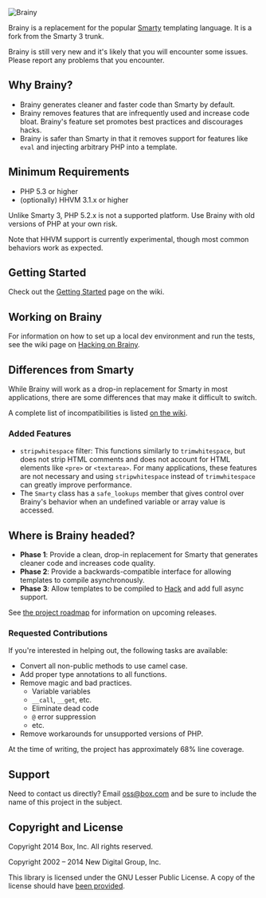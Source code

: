 ![Brainy](https://gitenterprise.inside-box.net/mbasta/brainy/raw/fixes/documentation/brainy.png)

Brainy is a replacement for the popular [Smarty](http://www.smarty.net/)
templating language. It is a fork from the Smarty 3 trunk.

Brainy is still very new and it's likely that you will encounter some issues.
Please report any problems that you encounter.


## Why Brainy?

- Brainy generates cleaner and faster code than Smarty by default.
- Brainy removes features that are infrequently used and increase code bloat.
  Brainy's feature set promotes best practices and discourages hacks.
- Brainy is safer than Smarty in that it removes support for features like
  `eval` and injecting arbitrary PHP into a template.


## Minimum Requirements

- PHP 5.3 or higher
- (optionally) HHVM 3.1.x or higher

Unlike Smarty 3, PHP 5.2.x is not a supported platform. Use Brainy with old
versions of PHP at your own risk.

Note that HHVM support is currently experimental, though most common behaviors
work as expected.


## Getting Started

Check out the [Getting Started](https://gitenterprise.inside-box.net/mbasta/brainy/wiki/Getting-Started)
page on the wiki.


## Working on Brainy

For information on how to set up a local dev environment and run the tests,
see the wiki page on [Hacking on Brainy](https://gitenterprise.inside-box.net/mbasta/brainy/wiki/Hacking-on-Brainy).


## Differences from Smarty

While Brainy will work as a drop-in replacement for Smarty in most
applications, there are some differences that may make it difficult to switch.

A complete list of incompatibilities is listed [on the wiki](https://gitenterprise.inside-box.net/mbasta/brainy/wiki/Smarty-Incompatibilities).


### Added Features

- `stripwhitespace` filter: This functions similarly to `trimwhitespace`, but does not strip HTML comments and does not account for HTML elements like `<pre>` or `<textarea>`. For many applications, these features are not necessary and using `stripwhitespace` instead of `trimwhitespace` can greatly improve performance.
- The `Smarty` class has a `safe_lookups` member that gives control over Brainy's behavior when an undefined variable or array value is accessed.


## Where is Brainy headed?

- **Phase 1**: Provide a clean, drop-in replacement for Smarty that generates
  cleaner code and increases code quality.
- **Phase 2**: Provide a backwards-compatible interface for allowing templates
  to compile asynchronously.
- **Phase 3**: Allow templates to be compiled to [Hack](http://hacklang.org/)
  and add full async support.


See [the project roadmap](https://gitenterprise.inside-box.net/mbasta/brainy/wiki/Roadmap)
for information on upcoming releases.


### Requested Contributions

If you're interested in helping out, the following tasks are available:

- Convert all non-public methods to use camel case.
- Add proper type annotations to all functions.
- Remove magic and bad practices.
  - Variable variables
  - `__call`, `__get`, etc.
  - Eliminate dead code
  - `@` error suppression
  - etc.
- Remove workarounds for unsupported versions of PHP.

At the time of writing, the project has approximately 68% line coverage.


## Support

Need to contact us directly? Email oss@box.com and be sure to include the name
of this project in the subject.


## Copyright and License

Copyright 2014 Box, Inc. All rights reserved.

Copyright 2002 – 2014 New Digital Group, Inc.

This library is licensed under the GNU Lesser Public License. A copy of the
license should have [been provided](LICENSE.md).
